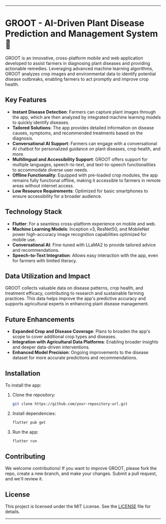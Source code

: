 
---

# GROOT - AI-Driven Plant Disease Prediction and Management System 🌱

GROOT is an innovative, cross-platform mobile and web application developed to assist farmers in diagnosing plant diseases and providing actionable remedies. Leveraging advanced machine learning algorithms, GROOT analyzes crop images and environmental data to identify potential disease outbreaks, enabling farmers to act promptly and improve crop health.

## Key Features

- **Instant Disease Detection**: Farmers can capture plant images through the app, which are then analyzed by integrated machine learning models to quickly identify diseases.
- **Tailored Solutions**: The app provides detailed information on disease causes, symptoms, and recommended treatments based on the diagnosis.
- **Conversational AI Support**: Farmers can engage with a conversational AI chatbot for personalized guidance on plant diseases, crop health, and more.
- **Multilingual and Accessibility Support**: GROOT offers support for multiple languages, speech-to-text, and text-to-speech functionalities to accommodate diverse user needs.
- **Offline Functionality**: Equipped with pre-loaded crop modules, the app remains fully functional offline, making it accessible to farmers in remote areas without internet access.
- **Low Resource Requirements**: Optimized for basic smartphones to ensure accessibility for a broader audience.

## Technology Stack

- **Flutter**: For a seamless cross-platform experience on mobile and web.
- **Machine Learning Models**: Inception v3, ResNet50, and MobileNet power high-accuracy image recognition capabilities optimized for mobile use.
- **Conversational AI**: Fine-tuned with LLaMA2 to provide tailored advice and recommendations.
- **Speech-to-Text Integration**: Allows easy interaction with the app, even for farmers with limited literacy.

## Data Utilization and Impact

GROOT collects valuable data on disease patterns, crop health, and treatment efficacy, contributing to research and sustainable farming practices. This data helps improve the app's predictive accuracy and supports agricultural experts in enhancing plant disease management.

## Future Enhancements

- **Expanded Crop and Disease Coverage**: Plans to broaden the app's scope to cover additional crop types and diseases.
- **Integration with Agricultural Data Platforms**: Enabling broader insights and deeper data-driven interventions.
- **Enhanced Model Precision**: Ongoing improvements to the disease dataset for more accurate predictions and recommendations.

## Installation

To install the app:

1. Clone the repository:
   ```bash
   git clone https://github.com/your-repository-url.git
   ```
2. Install dependencies:
   ```bash
   flutter pub get
   ```
3. Run the app:
   ```bash
   flutter run
   ```

## Contributing

We welcome contributions! If you want to improve GROOT, please fork the repo, create a new branch, and make your changes. Submit a pull request, and we'll review it.

## License

This project is licensed under the MIT License. See the [LICENSE](LICENSE) file for details.

--- 
